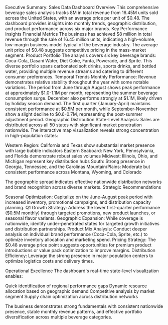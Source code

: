 Executive Summary: Sales Data Dashboard
Overview
This comprehensive beverage sales analysis tracks 8M in total revenue from 16.45M units sold across the United States, with an average price per unit of $0.48. The dashboard provides insights into monthly trends, geographic distribution, and product performance across six major brands.
Key Performance Insights
Financial Metrics
The business has achieved $8 million in total revenue through the sale of 16.45 million units, indicating a high-volume, low-margin business model typical of the beverage industry. The average unit price of $0.48 suggests competitive pricing in the mass-market segment.
Product Portfolio
The analysis covers six key beverage brands: Coca-Cola, Dasani Water, Diet Coke, Fanta, Powerade, and Sprite. This diverse portfolio spans carbonated soft drinks, sports drinks, and bottled water, providing multiple revenue streams and catering to different consumer preferences.
Temporal Trends
Monthly Performance:
Revenue demonstrates relative stability throughout the year with some notable variations. The period from June through August shows peak performance at approximately $1.0-1.1M per month, representing the summer beverage consumption surge. December also performs strongly at $1.1M, likely driven by holiday season demand. The first quarter (January-April) maintains consistent performance at $0.5M per month, while September-November show a slight decline to $0.6-0.7M, representing the post-summer adjustment period.
Geographic Distribution
State-Level Analysis:
Sales are distributed across all 50 states with significant market penetration nationwide. The interactive map visualization reveals strong concentration in high-population states:

Western Region: California and Texas show substantial market presence with large bubble indicators
Eastern Seaboard: New York, Pennsylvania, and Florida demonstrate robust sales volumes
Midwest: Illinois, Ohio, and Michigan represent key distribution hubs
South: Strong presence in Georgia, Tennessee, and the Carolinas
Mountain/Plains: Moderate but consistent performance across Montana, Wyoming, and Colorado

The geographic spread indicates effective nationwide distribution networks and brand recognition across diverse markets.
Strategic Recommendations

Seasonal Optimization: Capitalize on the June-August peak period with increased inventory, promotional campaigns, and distribution capacity planning.
Q1 Growth Strategy: Address the lower first-quarter performance ($0.5M monthly) through targeted promotions, new product launches, or seasonal flavor variants.
Geographic Expansion: While coverage is nationwide, identify under-penetrated states for targeted growth initiatives and distribution partnerships.
Product Mix Analysis: Conduct deeper analysis on individual brand performance (Coca-Cola, Sprite, etc.) to optimize inventory allocation and marketing spend.
Pricing Strategy: The $0.48 average price point suggests opportunities for premium product introductions or value pack optimization to improve margins.
Distribution Efficiency: Leverage the strong presence in major population centers to optimize logistics costs and delivery times.

Operational Excellence
The dashboard's real-time state-level visualization enables:

Quick identification of regional performance gaps
Dynamic resource allocation based on geographic demand
Competitive analysis by market segment
Supply chain optimization across distribution networks

The business demonstrates strong fundamentals with consistent nationwide presence, stable monthly revenue patterns, and effective portfolio diversification across multiple beverage categories.

